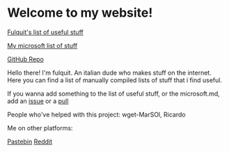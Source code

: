 # Welcome to my website!

[Fulquit's list of useful stuff](useful.md)

[My microsoft list of stuff](microsoft.md)

[GitHub Repo](https://github.com/fulquit/fulquit.github.io)

Hello there! I'm fulquit. An italian dude who makes stuff on the internet. Here you can find a list of manually compiled lists of stuff that i find useful.

If you wanna add something to the list of useful stuff, or the microsoft.md, add an [issue](https://github.com/fulquit/fulquit.github.io/issues) or a [pull](https://github.com/fulquit/fulquit.github.io/pulls)

People who've helped with this project:
wget-MarSOl, Ricardo

Me on other platforms:

[Pastebin](https://pastebin.com/u/fulquit)  [Reddit](https://www.reddit.com/user/fulundelete) 
